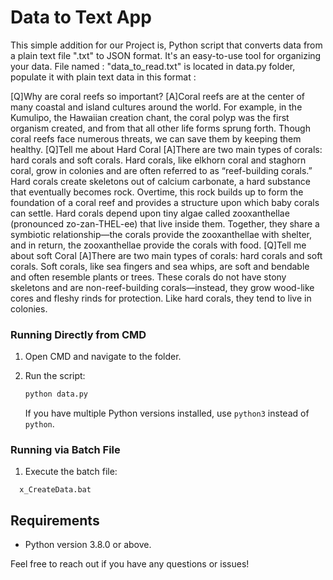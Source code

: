 # Data to Text App

This simple addition for our Project is, Python script that converts data from a plain text file ".txt" to JSON format. 
It's an easy-to-use tool for organizing your data.
File named : "data_to_read.txt" is located in data.py folder, populate it with plain text data in this format :

[Q]Why are coral reefs so important? 
[A]Coral reefs are at the center of many coastal and island cultures around the world. For example, in the Kumulipo, the Hawaiian creation chant, the coral polyp was the first organism created, and from that all other life forms sprung forth. Though coral reefs face numerous threats, we can save them by keeping them healthy.
[Q]Tell me about Hard Coral
[A]There are two main types of corals: hard corals and soft corals. Hard corals, like elkhorn coral and staghorn coral, grow in colonies and are often referred to as “reef-building corals.” Hard corals create skeletons out of calcium carbonate, a hard substance that eventually becomes rock. Overtime, this rock builds up to form the foundation of a coral reef and provides a structure upon which baby corals can settle. Hard corals depend upon tiny algae called zooxanthellae (pronounced zo-zan-THEL-ee) that live inside them. Together, they share a symbiotic relationship—the corals provide the zooxanthellae with shelter, and in return, the zooxanthellae provide the corals with food.
[Q]Tell me about soft Coral
[A]There are two main types of corals: hard corals and soft corals. Soft corals, like sea fingers and sea whips, are soft and bendable and often resemble plants or trees. These corals do not have stony skeletons and are non-reef-building corals—instead, they grow wood-like cores and fleshy rinds for protection. Like hard corals, they tend to live in colonies.


### Running Directly from CMD

1. Open CMD and navigate to the folder.
2. Run the script:

    ```bash
    python data.py
    ```

   If you have multiple Python versions installed, use `python3` instead of `python`.

### Running via Batch File

1. Execute the batch file:

  ```
    x_CreateData.bat
  ```

## Requirements

- Python version 3.8.0 or above.

Feel free to reach out if you have any questions or issues!
